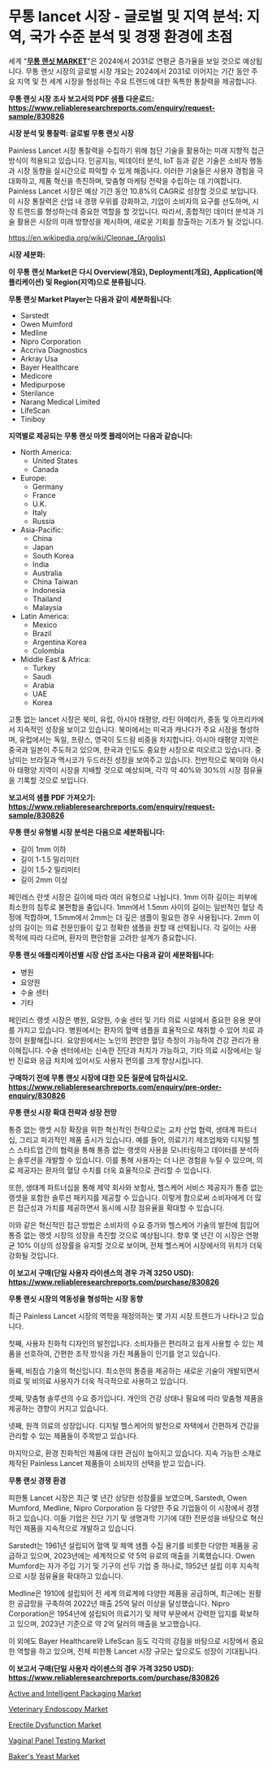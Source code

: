 <p><h1>무통 lancet 시장 - 글로벌 및 지역 분석: 지역, 국가 수준 분석 및 경쟁 환경에 초점</h1></p><p>세계 "<strong><a href="https://www.reliableresearchreports.com/painless-lancet-market-in-global-r830826?utm_campaign=105&utm_medium=8&utm_source=Github&utm_content=ia&utm_term=16112024&utm_id=painless-lancet">무통 랜싯 MARKET</a></strong>"은 2024에서 2031로 연평균 증가율을 보일 것으로 예상됩니다. 무통 랜싯 시장의 글로벌 시장 개요는 2024에서 2031로 이어지는 기간 동안 주요 지역 및 전 세계 시장을 형성하는 주요 트렌드에 대한 독특한 통찰력을 제공합니다.</p>
<p><strong>무통 랜싯 시장 조사 보고서의 PDF 샘플 다운로드: <a href="https://www.reliableresearchreports.com/enquiry/request-sample/830826?utm_campaign=105&utm_medium=8&utm_source=Github&utm_content=ia&utm_term=16112024&utm_id=painless-lancet">https://www.reliableresearchreports.com/enquiry/request-sample/830826</a></strong></p>
<p><strong>시장 분석 및 통찰력: 글로벌 무통 랜싯 시장</strong></p>
<p><p>Painless Lancet 시장 통찰력을 수집하기 위해 첨단 기술을 활용하는 미래 지향적 접근 방식이 적용되고 있습니다. 인공지능, 빅데이터 분석, IoT 등과 같은 기술은 소비자 행동과 시장 동향을 실시간으로 파악할 수 있게 해줍니다. 이러한 기술들은 사용자 경험을 극대화하고, 제품 혁신을 촉진하며, 맞춤형 마케팅 전략을 수립하는 데 기여합니다. Painless Lancet 시장은 예상 기간 동안 10.8%의 CAGR로 성장할 것으로 보입니다. 이 시장 통찰력은 산업 내 경쟁 우위를 강화하고, 기업이 소비자의 요구를 선도하며, 시장 트렌드를 형성하는데 중요한 역할을 할 것입니다. 따라서, 종합적인 데이터 분석과 기술 활용은 시장의 미래 방향성을 제시하며, 새로운 기회를 창출하는 기초가 될 것입니다.</p></p>
<p><a href="%7CAUTHORITHY_DOMAIN_URL%7C?utm_campaign=105&utm_medium=8&utm_source=Github&utm_content=ia&utm_term=16112024&utm_id=painless-lancet">https://en.wikipedia.org/wiki/Cleonae_(Argolis)</a></p>
<p><strong>시장 세분화:</strong></p>
<p><strong>이 무통 랜싯 Market은 다시 Overview(개요), Deployment(개요), Application(애플리케이션) 및 Region(지역)으로 분류됩니다.</strong></p>
<p><strong>무통 랜싯 Market Player는 다음과 같이 세분화됩니다:</strong></p>
<p><ul><li>Sarstedt</li><li>Owen Mumford</li><li>Medline</li><li>Nipro Corporation</li><li>Accriva Diagnostics</li><li>Arkray Usa</li><li>Bayer Healthcare</li><li>Medicore</li><li>Medipurpose</li><li>Sterilance</li><li>Narang Medical Limited</li><li>LifeScan</li><li>Tiniboy</li></ul></p>
<p><strong>지역별로 제공되는 무통 랜싯 마켓 플레이어는 다음과 같습니다:</strong></p>
<p><ul>
    <li>
        North America:
        <ul>
            <li>United States</li>
            <li>Canada</li>
        </ul>
    </li>
    <li>
        Europe:
        <ul>
            <li>Germany</li>
            <li>France</li>
            <li>U.K.</li>
            <li>Italy</li>
            <li>Russia</li>
        </ul>
    </li>
    <li>
        Asia-Pacific:
        <ul>
            <li>China</li>
            <li>Japan</li>
            <li>South Korea</li>
            <li>India</li>
            <li>Australia</li>
            <li>China Taiwan</li>
            <li>Indonesia</li>
            <li>Thailand</li>
            <li>Malaysia</li>
        </ul>
    </li>
    <li>
        Latin America:
        <ul>
            <li>Mexico</li>
            <li>Brazil</li>
            <li>Argentina Korea</li>
            <li>Colombia</li>
        </ul>
    </li>
    <li>
        Middle East & Africa:
        <ul>
            <li>Turkey</li>
            <li>Saudi</li>
            <li>Arabia</li>
            <li>UAE</li>
            <li>Korea</li>
        </ul>
    </li>
    </ul></p>
<p><p>고통 없는 lancet 시장은 북미, 유럽, 아시아 태평양, 라틴 아메리카, 중동 및 아프리카에서 지속적인 성장을 보이고 있습니다. 북미에서는 미국과 캐나다가 주요 시장을 형성하며, 유럽에서는 독일, 프랑스, 영국이 도드람 비중을 차지합니다. 아시아 태평양 지역은 중국과 일본이 주도하고 있으며, 한국과 인도도 중요한 시장으로 떠오르고 있습니다. 중남미는 브라질과 멕시코가 두드러진 성장을 보여주고 있습니다. 전반적으로 북미와 아시아 태평양 지역이 시장을 지배할 것으로 예상되며, 각각 약 40%와 30%의 시장 점유율을 기록할 것으로 보입니다.</p></p>
<p><strong>보고서의 샘플 PDF 가져오기: <a href="https://www.reliableresearchreports.com/enquiry/request-sample/830826?utm_campaign=105&utm_medium=8&utm_source=Github&utm_content=ia&utm_term=16112024&utm_id=painless-lancet">https://www.reliableresearchreports.com/enquiry/request-sample/830826</a></strong></p>
<p><strong>무통 랜싯 유형별 시장 분석은 다음으로 세분화됩니다:</strong></p>
<p><ul><li>길이 1mm 이하</li><li>길이 1-1.5 밀리미터</li><li>길이 1.5-2 밀리미터</li><li>길이 2mm 이상</li></ul></p>
<p><p>페인레스 란셋 시장은 길이에 따라 여러 유형으로 나뉩니다. 1mm 이하 길이는 피부에 최소한의 침투로 불편함을 줄입니다. 1mm에서 1.5mm 사이의 길이는 일반적인 혈당 측정에 적합하며, 1.5mm에서 2mm는 더 깊은 샘플이 필요한 경우 사용됩니다. 2mm 이상의 길이는 의료 전문인들이 깊고 정확한 샘플을 원할 때 선택됩니다. 각 길이는 사용 목적에 따라 다르며, 환자의 편안함을 고려한 설계가 중요합니다.</p></p>
<p><strong>무통 랜싯 애플리케이션별 시장 산업 조사는 다음과 같이 세분화됩니다:</strong></p>
<p><ul><li>병원</li><li>요양원</li><li>수술 센터</li><li>기타</li></ul></p>
<p><p>페인리스 랭셋 시장은 병원, 요양원, 수술 센터 및 기타 의료 시설에서 중요한 응용 분야를 가지고 있습니다. 병원에서는 환자의 혈액 샘플을 효율적으로 채취할 수 있어 치료 과정이 원활해집니다. 요양원에서는 노인의 편안한 혈당 측정이 가능하여 건강 관리가 용이해집니다. 수술 센터에서는 신속한 진단과 처치가 가능하고, 기타 의료 시장에서는 일반 진료와 응급 처치에 있어서도 사용자 편의를 크게 향상시킵니다.</p></p>
<p><strong>구매하기 전에 무통 랜싯 시장에 대한 모든 질문에 답하십시오. <a href="https://www.reliableresearchreports.com/enquiry/pre-order-enquiry/830826?utm_campaign=105&utm_medium=8&utm_source=Github&utm_content=ia&utm_term=16112024&utm_id=painless-lancet">https://www.reliableresearchreports.com/enquiry/pre-order-enquiry/830826</a></strong></p>
<p><strong>무통 랜싯 시장 확대 전략과 성장 전망</strong></p>
<p><p>통증 없는 랭셋 시장 확장을 위한 혁신적인 전략으로는 교차 산업 협력, 생태계 파트너십, 그리고 파괴적인 제품 출시가 있습니다. 예를 들어, 의료기기 제조업체와 디지털 헬스 스타트업 간의 협력을 통해 통증 없는 랭셋의 사용을 모니터링하고 데이터를 분석하는 솔루션을 개발할 수 있습니다. 이를 통해 사용자는 더 나은 경험을 누릴 수 있으며, 의료 제공자는 환자의 혈당 수치를 더욱 효율적으로 관리할 수 있습니다.</p><p>또한, 생태계 파트너십을 통해 제약 회사와 보험사, 헬스케어 서비스 제공자가 통증 없는 랭셋을 포함한 솔루션 패키지를 제공할 수 있습니다. 이렇게 함으로써 소비자에게 더 많은 접근성과 가치를 제공하면서 동시에 시장 점유율을 확대할 수 있습니다.</p><p>이와 같은 혁신적인 접근 방법은 소비자의 수요 증가와 헬스케어 기술의 발전에 힘입어 통증 없는 랭셋 시장의 성장을 촉진할 것으로 예상됩니다. 향후 몇 년간 이 시장은 연평균 10% 이상의 성장률을 유지할 것으로 보이며, 전체 헬스케어 시장에서의 위치가 더욱 강화될 것입니다.</p></p>
<p><strong>이 보고서 구매(단일 사용자 라이센스의 경우 가격 3250 USD): <a href="https://www.reliableresearchreports.com/purchase/830826?utm_campaign=105&utm_medium=8&utm_source=Github&utm_content=ia&utm_term=16112024&utm_id=painless-lancet">https://www.reliableresearchreports.com/purchase/830826</a></strong></p>
<p><strong>무통 랜싯 시장의 역동성을 형성하는 시장 동향</strong></p>
<p><p>최근 Painless Lancet 시장의 역학을 재정의하는 몇 가지 시장 트렌드가 나타나고 있습니다. </p><p>첫째, 사용자 친화적 디자인의 발전입니다. 소비자들은 편리하고 쉽게 사용할 수 있는 제품을 선호하여, 간편한 조작 방식을 가진 제품들이 인기를 얻고 있습니다.</p><p>둘째, 비침습 기술의 혁신입니다. 최소한의 통증을 제공하는 새로운 기술이 개발되면서 의료 및 비의료 사용자가 더욱 적극적으로 사용하고 있습니다.</p><p>셋째, 맞춤형 솔루션의 수요 증가입니다. 개인의 건강 상태나 필요에 따라 맞춤형 제품을 제공하는 경향이 커지고 있습니다.</p><p>넷째, 원격 의료의 성장입니다. 디지털 헬스케어의 발전으로 자택에서 간편하게 건강을 관리할 수 있는 제품들이 주목받고 있습니다.</p><p>마지막으로, 환경 친화적인 제품에 대한 관심이 높아지고 있습니다. 지속 가능한 소재로 제작된 Painless Lancet 제품들이 소비자의 선택을 받고 있습니다.</p></p>
<p><strong>무통 랜싯 경쟁 환경</strong></p>
<p><p>피한통 Lancet 시장은 최근 몇 년간 상당한 성장률을 보였으며, Sarstedt, Owen Mumford, Medline, Nipro Corporation 등 다양한 주요 기업들이 이 시장에서 경쟁하고 있습니다. 이들 기업은 진단 기기 및 생명과학 기기에 대한 전문성을 바탕으로 혁신적인 제품을 지속적으로 개발하고 있습니다.</p><p>Sarstedt는 1961년 설립되어 혈액 및 체액 샘플 수집 용기를 비롯한 다양한 제품을 공급하고 있으며, 2023년에는 세계적으로 약 5억 유로의 매출을 기록했습니다. Owen Mumford는 자가 주입 기기 및 기구의 선두 기업 중 하나로, 1952년 설립 이후 지속적으로 시장 점유율을 확대하고 있습니다.</p><p>Medline은 1910에 설립되어 전 세계 의료계에 다양한 제품을 공급하며, 최근에는 원활한 공급망을 구축하여 2022년 매출 25억 달러 이상을 달성했습니다. Nipro Corporation은 1954년에 설립되어 의료기기 및 제약 부문에서 강력한 입지를 확보하고 있으며, 2023년 기준으로 약 2억 달러의 매출을 보고했습니다.</p><p>이 외에도 Bayer Healthcare와 LifeScan 등도 각각의 강점을 바탕으로 시장에서 중요한 역할을 하고 있으며, 전체 피한통 Lancet 시장 규모는 앞으로도 성장이 기대됩니다.</p></p>
<p><strong>이 보고서 구매(단일 사용자 라이센스의 경우 가격 3250 USD): <a href="https://www.reliableresearchreports.com/purchase/830826?utm_campaign=105&utm_medium=8&utm_source=Github&utm_content=ia&utm_term=16112024&utm_id=painless-lancet">https://www.reliableresearchreports.com/purchase/830826</a></strong></p>
<p><p><a href="https://issuu.com/reportprime-2/docs/active-and-intelligent-packaging-ma_c7fc344c7ca719?utm_campaign=105&utm_medium=8&utm_source=Github&utm_content=ia&utm_term=16112024&utm_id=painless-lancet">Active and Intelligent Packaging Market</a></p><p><a href="https://issuu.com/reportprime-2/docs/veterinary-endoscopy-market-size-20_90bf3a89c61a3e?utm_campaign=105&utm_medium=8&utm_source=Github&utm_content=ia&utm_term=16112024&utm_id=painless-lancet">Veterinary Endoscopy Market</a></p><p><a href="https://github.com/joannesouthgate/Market-Research-Report-List-5/blob/main/erectile-dysfunction-market.md?utm_campaign=105&utm_medium=8&utm_source=Github&utm_content=ia&utm_term=16112024&utm_id=painless-lancet">Erectile Dysfunction Market</a></p><p><a href="https://github.com/SamiaHussain82/Market-Research-Report-List-1/blob/main/vaginal-panel-testing-market.md?utm_campaign=105&utm_medium=8&utm_source=Github&utm_content=ia&utm_term=16112024&utm_id=painless-lancet">Vaginal Panel Testing Market</a></p><p><a href="https://www.linkedin.com/pulse/market-forecasting-change-global-bakers-yeast-dynamics-future-uugte?utm_campaign=105&utm_medium=8&utm_source=Github&utm_content=ia&utm_term=16112024&utm_id=painless-lancet">Baker's Yeast Market</a></p></p>